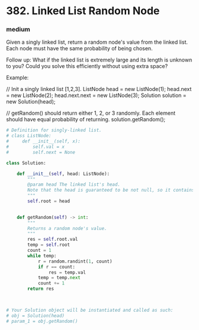 # 382. Linked List Random Node
### medium
Given a singly linked list, return a random node's value from the linked list. Each node must have the same probability of being chosen.

Follow up:
What if the linked list is extremely large and its length is unknown to you? Could you solve this efficiently without using extra space?

Example:

// Init a singly linked list [1,2,3].
ListNode head = new ListNode(1);
head.next = new ListNode(2);
head.next.next = new ListNode(3);
Solution solution = new Solution(head);

// getRandom() should return either 1, 2, or 3 randomly. Each element should have equal probability of returning.
solution.getRandom();
```python
# Definition for singly-linked list.
# class ListNode:
#     def __init__(self, x):
#         self.val = x
#         self.next = None

class Solution:

    def __init__(self, head: ListNode):
        """
        @param head The linked list's head.
        Note that the head is guaranteed to be not null, so it contains at least one node.
        """
        self.root = head
        

    def getRandom(self) -> int:
        """
        Returns a random node's value.
        """
        res = self.root.val
        temp = self.root
        count = 1
        while temp:
            r = random.randint(1, count)
            if r == count:
                res = temp.val            
            temp = temp.next
            count += 1
        return res
        


# Your Solution object will be instantiated and called as such:
# obj = Solution(head)
# param_1 = obj.getRandom()
```